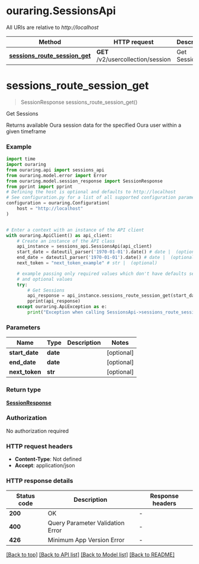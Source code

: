 # ouraring.SessionsApi

All URIs are relative to *http://localhost*

Method | HTTP request | Description
------------- | ------------- | -------------
[**sessions_route_session_get**](SessionsApi.md#sessions_route_session_get) | **GET** /v2/usercollection/session | Get Sessions


# **sessions_route_session_get**
> SessionResponse sessions_route_session_get()

Get Sessions

Returns available Oura session data for the specified Oura user within a given timeframe

### Example


```python
import time
import ouraring
from ouraring.api import sessions_api
from ouraring.model.error import Error
from ouraring.model.session_response import SessionResponse
from pprint import pprint
# Defining the host is optional and defaults to http://localhost
# See configuration.py for a list of all supported configuration parameters.
configuration = ouraring.Configuration(
    host = "http://localhost"
)


# Enter a context with an instance of the API client
with ouraring.ApiClient() as api_client:
    # Create an instance of the API class
    api_instance = sessions_api.SessionsApi(api_client)
    start_date = dateutil_parser('1970-01-01').date() # date |  (optional)
    end_date = dateutil_parser('1970-01-01').date() # date |  (optional)
    next_token = "next_token_example" # str |  (optional)

    # example passing only required values which don't have defaults set
    # and optional values
    try:
        # Get Sessions
        api_response = api_instance.sessions_route_session_get(start_date=start_date, end_date=end_date, next_token=next_token)
        pprint(api_response)
    except ouraring.ApiException as e:
        print("Exception when calling SessionsApi->sessions_route_session_get: %s\n" % e)
```


### Parameters

Name | Type | Description  | Notes
------------- | ------------- | ------------- | -------------
 **start_date** | **date**|  | [optional]
 **end_date** | **date**|  | [optional]
 **next_token** | **str**|  | [optional]

### Return type

[**SessionResponse**](SessionResponse.md)

### Authorization

No authorization required

### HTTP request headers

 - **Content-Type**: Not defined
 - **Accept**: application/json


### HTTP response details

| Status code | Description | Response headers |
|-------------|-------------|------------------|
**200** | OK |  -  |
**400** | Query Parameter Validation Error |  -  |
**426** | Minimum App Version Error |  -  |

[[Back to top]](#) [[Back to API list]](../README.md#documentation-for-api-endpoints) [[Back to Model list]](../README.md#documentation-for-models) [[Back to README]](../README.md)

